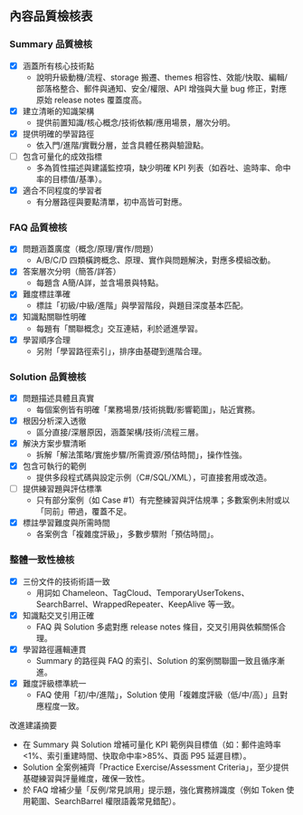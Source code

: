 ## 內容品質檢核表

### Summary 品質檢核
- [x] 涵蓋所有核心技術點
  - 說明升級動機/流程、storage 搬遷、themes 相容性、效能/快取、編輯/部落格整合、郵件與通知、安全/權限、API 增強與大量 bug 修正，對應原始 release notes 覆蓋度高。
- [x] 建立清晰的知識架構
  - 提供前置知識/核心概念/技術依賴/應用場景，層次分明。
- [x] 提供明確的學習路徑
  - 依入門/進階/實戰分層，並含具體任務與驗證點。
- [ ] 包含可量化的成效指標
  - 多為質性描述與建議監控項，缺少明確 KPI 列表（如吞吐、逾時率、命中率的目標值/基準）。
- [x] 適合不同程度的學習者
  - 有分層路徑與要點清單，初中高皆可對應。

### FAQ 品質檢核
- [x] 問題涵蓋廣度（概念/原理/實作/問題）
  - A/B/C/D 四類橫跨概念、原理、實作與問題解決，對應多模組改動。
- [x] 答案層次分明（簡答/詳答）
  - 每題含 A簡/A詳，並含場景與特點。
- [x] 難度標註準確
  - 標註「初級/中級/進階」與學習階段，與題目深度基本匹配。
- [x] 知識點關聯性明確
  - 每題有「關聯概念」交互連結，利於遞進學習。
- [x] 學習順序合理
  - 另附「學習路徑索引」，排序由基礎到進階合理。

### Solution 品質檢核
- [x] 問題描述具體且真實
  - 每個案例皆有明確「業務場景/技術挑戰/影響範圍」，貼近實務。
- [x] 根因分析深入透徹
  - 區分直接/深層原因，涵蓋架構/技術/流程三層。
- [x] 解決方案步驟清晰
  - 拆解「解法策略/實施步驟/所需資源/預估時間」，操作性強。
- [x] 包含可執行的範例
  - 提供多段程式碼與設定示例（C#/SQL/XML），可直接套用或改造。
- [ ] 提供練習題與評估標準
  - 只有部分案例（如 Case #1）有完整練習與評估規準；多數案例未附或以「同前」帶過，覆蓋不足。
- [x] 標註學習難度與所需時間
  - 各案例含「複雜度評級」，多數步驟附「預估時間」。

### 整體一致性檢核
- [x] 三份文件的技術術語一致
  - 用詞如 Chameleon、TagCloud、TemporaryUserTokens、SearchBarrel、WrappedRepeater、KeepAlive 等一致。
- [x] 知識點交叉引用正確
  - FAQ 與 Solution 多處對應 release notes 條目，交叉引用與依賴關係合理。
- [x] 學習路徑邏輯連貫
  - Summary 的路徑與 FAQ 的索引、Solution 的案例關聯圖一致且循序漸進。
- [x] 難度評級標準統一
  - FAQ 使用「初/中/進階」，Solution 使用「複雜度評級（低/中/高）」且對應程度一致。

改進建議摘要
- 在 Summary 與 Solution 增補可量化 KPI 範例與目標值（如：郵件逾時率 <1%、索引重建時間、快取命中率>85%、頁面 P95 延遲目標）。
- Solution 全案例補齊「Practice Exercise/Assessment Criteria」，至少提供基礎練習與評量維度，確保一致性。
- 於 FAQ 增補少量「反例/常見誤用」提示題，強化實務辨識度（例如 Token 使用範圍、SearchBarrel 權限語義常見錯配）。